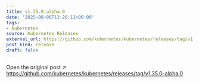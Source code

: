 ```yaml
---
title: v1.35.0-alpha.0
date: '2025-08-06T13:26:11+00:00'
tags:
- kubernetes
source: Kubernetes Releases
external_url: https://github.com/kubernetes/kubernetes/releases/tag/v1.35.0-alpha.0
post_kind: release
draft: false
---
```

Open the original post ↗ https://github.com/kubernetes/kubernetes/releases/tag/v1.35.0-alpha.0
